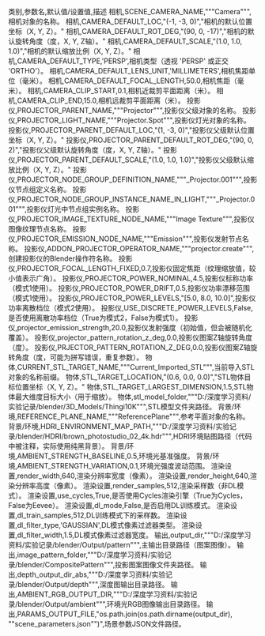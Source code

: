 类别,参数名,默认值/设置值,描述
相机,SCENE_CAMERA_NAME,"""Camera""",相机对象的名称。
相机,CAMERA_DEFAULT_LOC,"(-1, -3, 0)","相机的默认位置坐标（X, Y, Z）。"
相机,CAMERA_DEFAULT_ROT_DEG,"(90, 0, -17)","相机的默认旋转角度（度，X, Y, Z轴）。"
相机,CAMERA_DEFAULT_SCALE,"(1.0, 1.0, 1.0)","相机的默认缩放比例（X, Y, Z）。"
相机,CAMERA_DEFAULT_TYPE,'PERSP',相机类型（透视 'PERSP' 或正交 'ORTHO'）。
相机,CAMERA_DEFAULT_LENS_UNIT,'MILLIMETERS',相机焦距单位（毫米）。
相机,CAMERA_DEFAULT_FOCAL_LENGTH,50.0,相机焦距（毫米）。
相机,CAMERA_CLIP_START,0.1,相机近裁剪平面距离（米）。
相机,CAMERA_CLIP_END,15.0,相机远裁剪平面距离（米）。
投影仪,PROJECTOR_PARENT_NAME,"""Projector""",投影仪父级对象的名称。
投影仪,PROJECTOR_LIGHT_NAME,"""Projector.Spot""",投影仪灯光对象的名称。
投影仪,PROJECTOR_PARENT_DEFAULT_LOC,"(1, -3, 0)","投影仪父级默认位置坐标（X, Y, Z）。"
投影仪,PROJECTOR_PARENT_DEFAULT_ROT_DEG,"(90, 0, 2)","投影仪父级默认旋转角度（度，X, Y, Z轴）。"
投影仪,PROJECTOR_PARENT_DEFAULT_SCALE,"(1.0, 1.0, 1.0)","投影仪父级默认缩放比例（X, Y, Z）。"
投影仪,PROJECTOR_NODE_GROUP_DEFINITION_NAME,"""_Projector.001""",投影仪节点组定义名称。
投影仪,PROJECTOR_NODE_GROUP_INSTANCE_NAME_IN_LIGHT,"""_Projector.001""",投影仪灯光中节点组实例名称。
投影仪,PROJECTOR_IMAGE_TEXTURE_NODE_NAME,"""Image Texture""",投影仪图像纹理节点名称。
投影仪,PROJECTOR_EMISSION_NODE_NAME,"""Emission""",投影仪发射节点名称。
投影仪,ADDON_PROJECTOR_OPERATOR_NAME,"""projector.create""",创建投影仪的Blender操作符名称。
投影仪,PROJECTOR_FOCAL_LENGTH_FIXED,0.7,投影仪固定焦距（纹理缩放值，较小值表示广角）。
投影仪,PROJECTOR_POWER_NOMINAL,4.5,投影仪标称功率（模式1使用）。
投影仪,PROJECTOR_POWER_DRIFT,0.5,投影仪功率漂移范围（模式1使用）。
投影仪,PROJECTOR_POWER_LEVELS,"[5.0, 8.0, 10.0]",投影仪功率离散档位（模式2使用）。
投影仪,USE_DISCRETE_POWER_LEVELS,False,是否使用离散功率档位（True为模式2，False为模式1）。
投影仪,projector_emission_strength,20.0,投影仪发射强度（初始值，但会被随机化覆盖）。
投影仪,projector_pattern_rotation_z_deg,0.0,投影仪图案Z轴旋转角度（度）。
投影仪,PRJECTOR_PATTERN_ROTATION_Z_DEG,0.0,投影仪图案Z轴旋转角度（度，可能为拼写错误，重复参数）。
物体,CURRENT_STL_TARGET_NAME,"""Current_Imported_STL""",当前导入STL对象的名称前缀。
物体,STL_TARGET_LOCATION,"(0.6, 0.0, 0.0)","STL物体目标位置坐标（X, Y, Z）。"
物体,STL_TARGET_LARGEST_DIMENSION,1.5,STL物体最大维度目标大小（用于缩放）。
物体,stl_model_folder,"""D:/深度学习资料/实验记录/blender/3D_Models/Thingi10K""",STL模型文件夹路径。
背景/环境,REFERENCE_PLANE_NAME,"""ReferencePlane""",参考平面对象的名称。
背景/环境,HDRI_ENVIRONMENT_MAP_PATH,"""D:/深度学习资料/实验记录/blender/HDRI/brown_photostudio_02_4k.hdr""",HDRI环境贴图路径（代码中被注释，实际使用纯黑背景）。
背景/环境,AMBIENT_STRENGTH_BASELINE,0.5,环境光基准强度。
背景/环境,AMBIENT_STRENGTH_VARIATION,0.1,环境光强度波动范围。
渲染设置,render_width,640,渲染分辨率宽度（像素）。
渲染设置,render_height,640,渲染分辨率高度（像素）。
渲染设置,render_samples,512,渲染采样数（非DL模式）。
渲染设置,use_cycles,True,是否使用Cycles渲染引擎（True为Cycles，False为Eevee）。
渲染设置,dl_mode,False,是否启用DL训练模式。
渲染设置,dl_train_samples,512,DL训练模式下的采样数。
渲染设置,dl_filter_type,'GAUSSIAN',DL模式像素过滤器类型。
渲染设置,dl_filter_width,1.5,DL模式像素过滤器宽度。
输出,output_dir,"""D:/深度学习资料/实验记录/blender/Output/pattern""",主输出目录路径（图案图像）。
输出,image_pattern_folder,"""D:/深度学习资料/实验记录/blender/CompositePattern""",投影图案图像文件夹路径。
输出,depth_output_dir_abs,"""D:/深度学习资料/实验记录/blender/Output/depth""",深度图输出目录路径。
输出,AMBIENT_RGB_OUTPUT_DIR,"""D:/深度学习资料/实验记录/blender/Output/ambient""",环境光RGB图像输出目录路径。
输出,PARAMS_OUTPUT_FILE,"os.path.join(os.path.dirname(output_dir), ""scene_parameters.json"")",场景参数JSON文件路径。